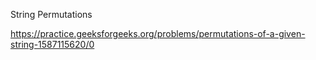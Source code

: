 String Permutations

https://practice.geeksforgeeks.org/problems/permutations-of-a-given-string-1587115620/0
